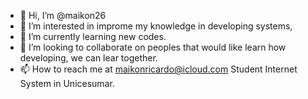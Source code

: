 - 👋 Hi, I’m @maikon26
- 👀 I’m interested in improme my knowledge in developing systems,
- 🌱 I’m currently learning new codes.
- 💞️ I’m looking to collaborate on peoples that would like learn how developing, we can lear together.
- 📫 How to reach me at maikonricardo@icloud.com
  Student Internet System in Unicesumar.

<!---
maikon26/maikon26 is a ✨ special ✨ repository because its `README.md` (this file) appears on your GitHub profile.
You can click the Preview link to take a look at your changes.
--->
